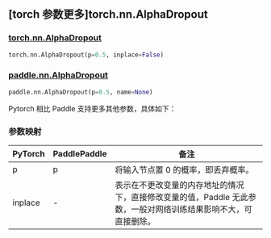 ## [torch 参数更多]torch.nn.AlphaDropout

### [torch.nn.AlphaDropout](https://pytorch.org/docs/stable/generated/torch.nn.AlphaDropout.html#torch.nn.AlphaDropout)

```python
torch.nn.AlphaDropout(p=0.5, inplace=False)
```

### [paddle.nn.AlphaDropout](https://www.paddlepaddle.org.cn/documentation/docs/zh/develop/api/paddle/nn/AlphaDropout_cn.html)

```python
paddle.nn.AlphaDropout(p=0.5, name=None)
```

Pytorch 相比 Paddle 支持更多其他参数，具体如下：

### 参数映射

| PyTorch | PaddlePaddle | 备注                                                                                                            |
| ------- | ------------ | --------------------------------------------------------------------------------------------------------------- |
| p       | p            | 将输入节点置 0 的概率，即丢弃概率。                                                                             |
| inplace | -            | 表示在不更改变量的内存地址的情况下，直接修改变量的值，Paddle 无此参数，一般对网络训练结果影响不大，可直接删除。 |
